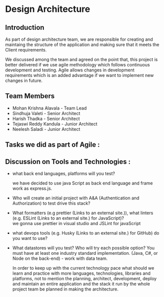 # Design Architecture

## Introduction

As part of design architecture team, we are responsible for creating and maintaing the structure of the application and making sure that it meets the Client requirements.

We discussed among the team and agreed on the point that, this project is better delivered if we use agile methodology which follows continuous development and testing. Agile allows changes in development requirements which is an added advantage if we want to implement new changes in future.

## Team Members 

- Mohan Krishna Alavala - Team Lead
- Sindhuja Valeti       - Senior Architect
- Harish Thadka         - Senior Architect
- Tejaswi Reddy Kandula - Junior Architect
- Neelesh Saladi        - Junior Architect

## Tasks we did as part of Agile : 



## Discussion on Tools and Technologies :

- what back end languages, platforms will you test?  
  
  we have decided to use java Script as back end language and frame work as express.js.

- Who will create an initial project with A&A 
(Authentication and Authorization) to test drive this stack? 
- What formatters (e.g prettier (Links to an external site.)), what linters (e.g. ESLint (Links to an external site.) for JavaScript)?  
we gonna use prettier in visual studio and JSLint for javaScript
- what devops tools (e.g. Husky (Links to an external site.) for GitHub) do you want to use? 

- What datastores will you test? Who will try each possible option?   You must have at least one industry standard implementation. (Java, C#, or Node on the back-end) - work with data team.

   In order to keep up with the current technology pace what should we learn and practice with more languages, technologies, libraries and platforms, not to mention the planning, architect, development, deploy and maintain an entire application and the stack it run by the whole project team be planned in making the architecture.
